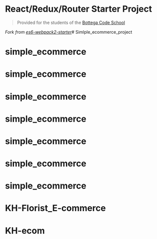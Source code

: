 # React/Redux/Router Starter Project

> Provided for the students of the [Bottega Code School](https://bottega.tech/)

*Fork from [es6-webpack2-starter](https://github.com/micooz/es6-webpack2-starter)*# Simlple_ecommerce_project
# simple_ecommerce
# simple_ecommerce
# simple_ecommerce
# simple_ecommerce
# simple_ecommerce
# simple_ecommerce
# simple_ecommerce
# KH-Florist_E-commerce
# KH-ecom
